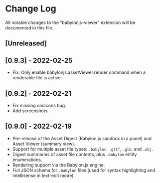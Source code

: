 # Change Log

All notable changes to the "babylonjs-viewer" extension will be documented in this file.

## [Unreleased]

## [0.9.3] - 2022-02-25

- Fix: Only enable babylonjs.assetViewer.render command when a renderable file is active. 

## [0.9.2] - 2022-02-21

- Fix missing codicons bug.
- Add screenshots.

## [0.9.0] - 2022-02-19

- Pre-release of the Asset Digest (Babylon.js sandbox in a panel) and Asset Viewer (summary view).
- Support for multiple asset file types: `.babylon`, `.gltf`, `.glb`, and `.obj`.
- Digest summaries of asset file contents, plus `.babylon` entity enumerations.
- Rendering support via the Babylon.js engine.
- Full JSON schema for `.babylon` files (used for syntax highlighting and intellisense in text-edit
  mode).
